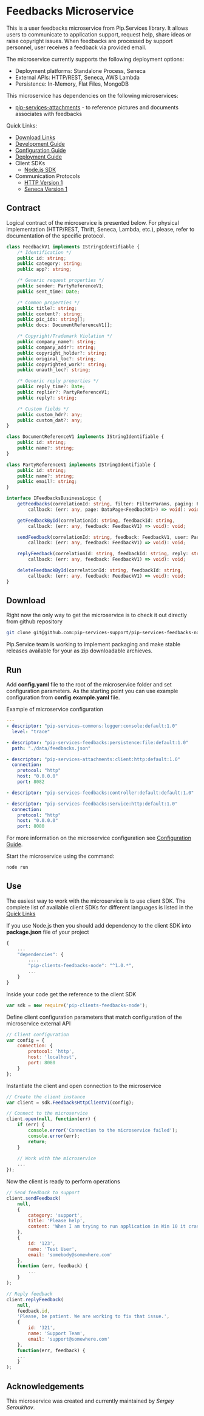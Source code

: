 # Feedbacks Microservice

This is a user feedbacks microservice from Pip.Services library. 
It allows users to communicate to application support, request help, share ideas or raise copyright issues.
When feedbacks are processed by support personnel, user receives a feedback via provided email.

The microservice currently supports the following deployment options:
* Deployment platforms: Standalone Process, Seneca
* External APIs: HTTP/REST, Seneca, AWS Lambda
* Persistence: In-Memory, Flat Files, MongoDB

This microservice has dependencies on the following microservices:
- [pip-services-attachments](https://github.com/pip-services-content/pip-services-attachments-node) - to reference pictures and documents associates with feedbacks

<a name="links"></a> Quick Links:

* [Download Links](doc/Downloads.md)
* [Development Guide](doc/Development.md)
* [Configuration Guide](doc/Configuration.md)
* [Deployment Guide](doc/Deployment.md)
* Client SDKs
  - [Node.js SDK](https://github.com/pip-services-support/pip-clients-feedbacks-node)
* Communication Protocols
  - [HTTP Version 1](doc/HttpProtocolV1.md)
  - [Seneca Version 1](doc/SenecaProtocolV1.md)

##  Contract

Logical contract of the microservice is presented below. For physical implementation (HTTP/REST, Thrift, Seneca, Lambda, etc.),
please, refer to documentation of the specific protocol.

```typescript
class FeedbackV1 implements IStringIdentifiable {
    /* Identification */
    public id: string;
    public category: string;
    public app?: string;

    /* Generic request properties */
    public sender: PartyReferenceV1;
    public sent_time: Date;

    /* Common properties */
    public title?: string;
    public content?: string;
    public pic_ids: string[];
    public docs: DocumentReferenceV1[];

    /* Copyright/Trademark Violation */
    public company_name?: string;
    public company_addr?: string;
    public copyright_holder?: string;
    public original_loc?: string;
    public copyrighted_work?: string;
    public unauth_loc?: string;

    /* Generic reply properties */
    public reply_time?: Date;
    public replier?: PartyReferenceV1;
    public reply?: string;

    /* Custom fields */
    public custom_hdr?: any;
    public custom_dat?: any;
}

class DocumentReferenceV1 implements IStringIdentifiable {
    public id: string;
    public name?: string;
}

class PartyReferenceV1 implements IStringIdentifiable {
    public id: string;
    public name?: string;
    public email?: string;
}

interface IFeedbacksBusinessLogic {
    getFeedbacks(correlationId: string, filter: FilterParams, paging: PagingParams,
        callback: (err: any, page: DataPage<FeedbackV1>) => void): void;

    getFeedbackById(correlationId: string, feedbackId: string,
        callback: (err: any, feedback: FeedbackV1) => void): void;

    sendFeedback(correlationId: string, feedback: FeedbackV1, user: PartyReferenceV1,
        callback: (err: any, feedback: FeedbackV1) => void): void;

    replyFeedback(correlationId: string, feedbackId: string, reply: string, user: PartyReferenceV1,
        callback: (err: any, feedback: FeedbackV1) => void): void;

    deleteFeedbackById(correlationId: string, feedbackId: string,
        callback: (err: any, feedback: FeedbackV1) => void): void;
}
```

## Download

Right now the only way to get the microservice is to check it out directly from github repository
```bash
git clone git@github.com:pip-services-support/pip-services-feedbacks-node.git
```

Pip.Service team is working to implement packaging and make stable releases available for your 
as zip downloadable archieves.

## Run

Add **config.yaml** file to the root of the microservice folder and set configuration parameters.
As the starting point you can use example configuration from **config.example.yaml** file. 

Example of microservice configuration
```yaml
---
- descriptor: "pip-services-commons:logger:console:default:1.0"
  level: "trace"

- descriptor: "pip-services-feedbacks:persistence:file:default:1.0"
  path: "./data/feedbacks.json"

- descriptor: "pip-services-attachments:client:http:default:1.0"
  connection:
    protocol: "http"
    host: "0.0.0.0"
    port: 8082

- descriptor: "pip-services-feedbacks:controller:default:default:1.0"

- descriptor: "pip-services-feedbacks:service:http:default:1.0"
  connection:
    protocol: "http"
    host: "0.0.0.0"
    port: 8080
```
 
For more information on the microservice configuration see [Configuration Guide](Configuration.md).

Start the microservice using the command:
```bash
node run
```

## Use

The easiest way to work with the microservice is to use client SDK. 
The complete list of available client SDKs for different languages is listed in the [Quick Links](#links)

If you use Node.js then you should add dependency to the client SDK into **package.json** file of your project
```javascript
{
    ...
    "dependencies": {
        ....
        "pip-clients-feedbacks-node": "^1.0.*",
        ...
    }
}
```

Inside your code get the reference to the client SDK
```javascript
var sdk = new require('pip-clients-feedbacks-node');
```

Define client configuration parameters that match configuration of the microservice external API
```javascript
// Client configuration
var config = {
    connection: {
        protocol: 'http',
        host: 'localhost', 
        port: 8080
    }
};
```

Instantiate the client and open connection to the microservice
```javascript
// Create the client instance
var client = sdk.FeedbacksHttpClientV1(config);

// Connect to the microservice
client.open(null, function(err) {
    if (err) {
        console.error('Connection to the microservice failed');
        console.error(err);
        return;
    }
    
    // Work with the microservice
    ...
});
```

Now the client is ready to perform operations
```javascript
// Send feedback to support
client.sendFeedback(
    null,
    {
        category: 'support',
        title: 'Please help',
        content: 'When I am trying to run application in Win 10 it crashes'
    },
    {
        id: '123',
        name: 'Test User',
        email: 'somebody@somewhere.com'
    },
    function (err, feedback) {
        ...
    }
);
```

```javascript
// Reply feedback
client.replyFeedback(
    null,
    feedback.id,
    'Please, be patient. We are working to fix that issue.',
    {
        id: '321',
        name: 'Support Team',
        email: 'support@somewhere.com'
    },
    function(err, feedback) {
    ...    
    }
);
```    

## Acknowledgements

This microservice was created and currently maintained by *Sergey Seroukhov*.

